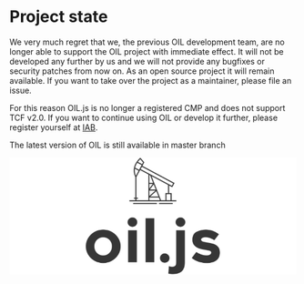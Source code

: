 # Project state

We very much regret that we, the previous OIL development team, are no longer able to support the OIL project with immediate effect. It will not be developed any further by us and we will not provide any bugfixes or security patches from now on. As an open source project it will remain available. If you want to take over the project as a maintainer, please file an issue.

For this reason OIL.js is no longer a registered CMP and does not support TCF v2.0. If you want to continue using OIL or develop it further, please register yourself at [IAB](https://iabeurope.eu/tcf-for-cmps/). 

The latest version of OIL is still available in master branch

![](https://raw.githubusercontent.com/as-ideas/oil/master/src/assets/images/landing_page/logo_github.png)
